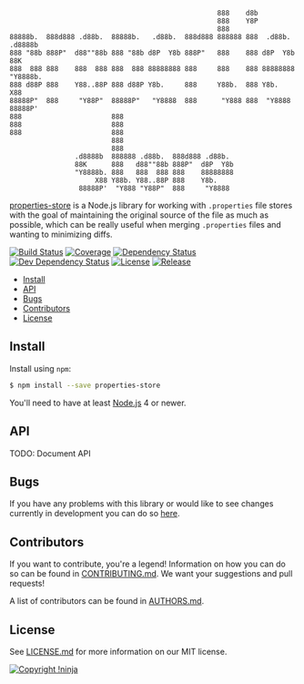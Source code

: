                                                       888    d8b
                                                       888    Y8P
                                                       888
    88888b.  888d888 .d88b.  88888b.   .d88b.  888d888 888888 888  .d88b.  .d8888b
    888 "88b 888P"  d88""88b 888 "88b d8P  Y8b 888P"   888    888 d8P  Y8b 88K
    888  888 888    888  888 888  888 88888888 888     888    888 88888888 "Y8888b.
    888 d88P 888    Y88..88P 888 d88P Y8b.     888     Y88b.  888 Y8b.          X88
    88888P"  888     "Y88P"  88888P"   "Y8888  888      "Y888 888  "Y8888   88888P'
    888                      888
    888                      888
    888                      888
                             888
                             888
                    .d8888b  888888 .d88b.  888d888 .d88b.
                    88K      888   d88""88b 888P"  d8P  Y8b
                    "Y8888b. 888   888  888 888    88888888
                         X88 Y88b. Y88..88P 888    Y8b.
                     88888P'  "Y888 "Y88P"  888     "Y8888

[properties-store](https://github.com/NotNinja/properties-store) is a Node.js library for working with `.properties`
file stores with the goal of maintaining the original source of the file as much as possible, which can be really useful
when merging `.properties` files and wanting to minimizing diffs.

[![Build Status](https://img.shields.io/travis/NotNinja/properties-store/develop.svg?style=flat-square)](https://travis-ci.org/NotNinja/properties-store)
[![Coverage](https://img.shields.io/codecov/c/github/NotNinja/properties-store/develop.svg?style=flat-square)](https://codecov.io/gh/NotNinja/properties-store)
[![Dependency Status](https://img.shields.io/david/NotNinja/properties-store.svg?style=flat-square)](https://david-dm.org/NotNinja/properties-store)
[![Dev Dependency Status](https://img.shields.io/david/dev/NotNinja/properties-store.svg?style=flat-square)](https://david-dm.org/NotNinja/properties-store?type=dev)
[![License](https://img.shields.io/npm/l/properties-store.svg?style=flat-square)](https://github.com/NotNinja/properties-store/blob/master/LICENSE.md)
[![Release](https://img.shields.io/npm/v/properties-store.svg?style=flat-square)](https://www.npmjs.com/package/properties-store)

* [Install](#install)
* [API](#api)
* [Bugs](#bugs)
* [Contributors](#contributors)
* [License](#license)

## Install

Install using `npm`:

``` bash
$ npm install --save properties-store
```

You'll need to have at least [Node.js](https://nodejs.org) 4 or newer.

## API

TODO: Document API

## Bugs

If you have any problems with this library or would like to see changes currently in development you can do so
[here](https://github.com/NotNinja/properties-store/issues).

## Contributors

If you want to contribute, you're a legend! Information on how you can do so can be found in
[CONTRIBUTING.md](https://github.com/NotNinja/properties-store/blob/master/CONTRIBUTING.md). We want your suggestions
and pull requests!

A list of contributors can be found in
[AUTHORS.md](https://github.com/NotNinja/properties-store/blob/master/AUTHORS.md).

## License

See [LICENSE.md](https://github.com/NotNinja/properties-store/raw/master/LICENSE.md) for more information on our MIT
license.

[![Copyright !ninja](https://cdn.rawgit.com/NotNinja/branding/master/assets/copyright/base/not-ninja-copyright-372x50.png)](https://not.ninja)
